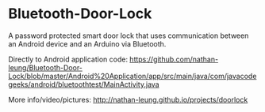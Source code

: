 # Bluetooth-Door-Lock
A password protected smart door lock that uses communication between an Android device and an Arduino via Bluetooth.

Directly to Android application code:
https://github.com/nathan-leung/Bluetooth-Door-Lock/blob/master/Android%20Application/app/src/main/java/com/javacodegeeks/android/bluetoothtest/MainActivity.java

More info/video/pictures: http://nathan-leung.github.io/projects/doorlock
